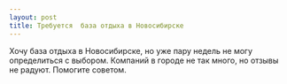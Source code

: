 ```yaml
---
layout: post 
title: Требуется  база отдыха в Новосибирске 
--- 
```

Хочу  база отдыха в Новосибирске, но уже пару недель не могу определиться с выбором. Компаний в городе не так много, но отзывы не радуют. Помогите советом.